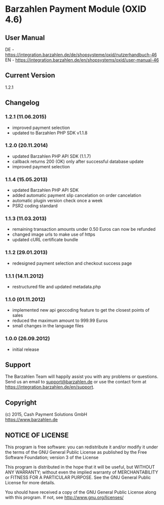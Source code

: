 # Barzahlen Payment Module (OXID 4.6)

## User Manual
DE - https://integration.barzahlen.de/de/shopsysteme/oxid/nutzerhandbuch-46  
EN - https://integration.barzahlen.de/en/shopsystems/oxid/user-manual-46

## Current Version
1.2.1

## Changelog

### 1.2.1 (11.06.2015)
* improved payment selection
* updated to Barzahlen PHP SDK v1.1.8

### 1.2.0 (20.11.2014)
* updated Barzahlen PHP API SDK (1.1.7)
* callback returns 200 (OK) only after successful database update
* improved payment selection

### 1.1.4 (15.05.2013)
* updated Barzahlen PHP API SDK
* added automatic payment slip cancelation on order cancelation
* automatic plugin version check once a week
* PSR2 coding standard

### 1.1.3 (11.03.2013)
* remaining transaction amounts under 0.50 Euros can now be refunded
* changed image urls to make use of https
* updated cURL certificate bundle

### 1.1.2 (29.01.2013)
* redesigned payment selection and checkout success page

### 1.1.1 (14.11.2012)
* restructured file and updated metadata.php

### 1.1.0 (01.11.2012)
* implemented new api geocoding feature to get the closest points of sales
* reduced the maximum amount to 999.99 Euros
* small changes in the language files

### 1.0.0 (26.09.2012)
* initial release

## Support
The Barzahlen Team will happily assist you with any problems or questions. Send us an email to support@barzahlen.de or use the contact form at https://integration.barzahlen.de/en/support.

## Copyright
(c) 2015, Cash Payment Solutions GmbH  
https://www.barzahlen.de

## NOTICE OF LICENSE
This program is free software: you can redistribute it and/or modify it under the terms of the GNU General Public License as published by the Free Software Foundation; version 3 of the License

This program is distributed in the hope that it will be useful, but WITHOUT ANY WARRANTY; without even the implied warranty of MERCHANTABILITY or FITNESS FOR A PARTICULAR PURPOSE. See the GNU General Public License for more details.

You should have received a copy of the GNU General Public License along with this program.  If not, see http://www.gnu.org/licenses/